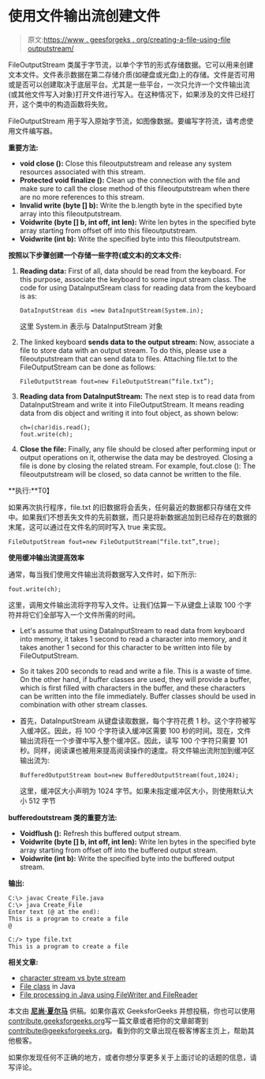 # 使用文件输出流创建文件

> 原文:[https://www . geesforgeks . org/creating-a-file-using-file outputstream/](https://www.geeksforgeeks.org/creating-a-file-using-fileoutputstream/)

FileOutputStream 类属于字节流，以单个字节的形式存储数据。它可以用来创建文本文件。文件表示数据在第二存储介质(如硬盘或光盘)上的存储。文件是否可用或是否可以创建取决于底层平台。尤其是一些平台，一次只允许一个文件输出流(或其他文件写入对象)打开文件进行写入。在这种情况下，如果涉及的文件已经打开，这个类中的构造函数将失败。

FileOutputStream 用于写入原始字节流，如图像数据。要编写字符流，请考虑使用文件编写器。

**重要方法:**

*   **void close ():** Close this fileoutputstream and release any system resources associated with this stream.
*   **Protected void finalize ():** Clean up the connection with the file and make sure to call the close method of this fileoutputstream when there are no more references to this stream.
*   **Invalid write (byte [] b):** Write the b.length byte in the specified byte array into this fileoutputstream.
*   **Voidwrite (byte [] b, int off, int len):** Write len bytes in the specified byte array starting from offset off into this fileoutputstream.
*   **Voidwrite (int b):** Write the specified byte into this fileoutputstream.

**按照以下步骤创建一个存储一些字符(或文本)的文本文件:**

1.  **Reading data:** First of all, data should be read from the keyboard. For this purpose, associate the keyboard to some input stream class. The code for using DataInputSream class for reading data from the keyboard is as:

    ```
    DataInputStream dis =new DataInputStream(System.in);
    ```

    这里 System.in 表示与 DataInputStream 对象

2.  The linked keyboard **sends data to the output stream:** Now, associate a file to store data with an output stream. To do this, please use a fileoutputstream that can send data to files. Attaching file.txt to the FileOutputStream can be done as follows:

    ```
    FileOutputStream fout=new FileOutputStream(“file.txt”);
    ```

3.  **Reading data from DataInputStream:** The next step is to read data from DataInputStream and write it into FileOutputStream. It means reading data from dis object and writing it into fout object, as shown below:

    ```
    ch=(char)dis.read();
    fout.write(ch);
    ```

4.  **Close the file:** Finally, any file should be closed after performing input or output operations on it, otherwise the data may be destroyed. Closing a file is done by closing the related stream. For example, fout.close (): The fileoutputstream will be closed, so data cannot be written to the file.

**执行:**T0】

如果再次执行程序，file.txt 的旧数据将会丢失，任何最近的数据都只存储在文件中。如果我们不想丢失文件的先前数据，而只是将新数据追加到已经存在的数据的末尾，这可以通过在文件名的同时写入 true 来实现。

```
FileOutputStream fout=new FileOutputStream(“file.txt”,true);

```

**使用缓冲输出流提高效率**

通常，每当我们使用文件输出流将数据写入文件时，如下所示:

```
fout.write(ch);
```

这里，调用文件输出流将字符写入文件。让我们估算一下从键盘上读取 100 个字符并将它们全部写入一个文件所需的时间。

*   Let's assume that using DataInputStream to read data from keyboard into memory, it takes 1 second to read a character into memory, and it takes another 1 second for this character to be written into file by FileOutputStream.
*   So it takes 200 seconds to read and write a file. This is a waste of time. On the other hand, if buffer classes are used, they will provide a buffer, which is first filled with characters in the buffer, and these characters can be written into the file immediately. Buffer classes should be used in combination with other stream classes.
*   首先，DataInputStream 从键盘读取数据，每个字符花费 1 秒。这个字符被写入缓冲区。因此，将 100 个字符读入缓冲区需要 100 秒的时间。现在，文件输出流将在一个步骤中写入整个缓冲区。因此，读写 100 个字符只需要 101 秒。同样，阅读课也被用来提高阅读操作的速度。将文件输出流附加到缓冲区输出流为:

    ```
    BufferedOutputStream bout=new BufferedOutputStream(fout,1024);
    ```

    这里，缓冲区大小声明为 1024 字节。如果未指定缓冲区大小，则使用默认大小 512 字节

**bufferedoutstream 类的重要方法:**

*   **Voidflush ():** Refresh this buffered output stream.
*   **Voidwrite (byte [] b, int off, int len):** Write len bytes in the specified byte array starting from offset off into the buffered output stream.
*   **Voidwrite (int b):** Write the specified byte into the buffered output stream.

**输出:**

```
C:\> javac Create_File.java
C:\> java Create_File
Enter text (@ at the end):
This is a program to create a file
@

C:/> type file.txt
This is a program to create a file

```

**相关文章:**

*   [character stream vs byte stream](https://www.geeksforgeeks.org/character-stream-vs-byte-stream-java/)
*   [File class](https://www.geeksforgeeks.org/file-class-in-java/) in Java
*   [File processing in Java using FileWriter and FileReader](https://www.geeksforgeeks.org/file-handling-java-using-filewriter-filereader/)

本文由 **[尼尚·夏尔马](https://www.facebook.com/ChippingEye2766)** 供稿。如果你喜欢 GeeksforGeeks 并想投稿，你也可以使用[contribute.geeksforgeeks.org](http://www.contribute.geeksforgeeks.org)写一篇文章或者把你的文章邮寄到 contribute@geeksforgeeks.org。看到你的文章出现在极客博客主页上，帮助其他极客。

如果你发现任何不正确的地方，或者你想分享更多关于上面讨论的话题的信息，请写评论。